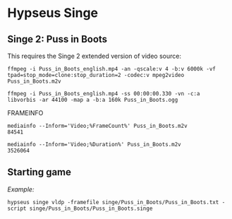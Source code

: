 # Hypseus Singe
  
## Singe 2: Puss in Boots

This requires the Singe 2 extended version of video source:

```
ffmpeg -i Puss_in_Boots_english.mp4 -an -qscale:v 4 -b:v 6000k -vf tpad=stop_mode=clone:stop_duration=2 -codec:v mpeg2video Puss_in_Boots.m2v

ffmpeg -i Puss_in_Boots_english.mp4 -ss 00:00:00.330 -vn -c:a libvorbis -ar 44100 -map a -b:a 160k Puss_in_Boots.ogg
```

FRAMEINFO

```
mediainfo --Inform='Video;%FrameCount%' Puss_in_Boots.m2v
84541

mediainfo --Inform='Video;%Duration%' Puss_in_Boots.m2v
3526064
```

## Starting game

_Example:_

`hypseus singe vldp -framefile singe/Puss_in_Boots/Puss_in_Boots.txt -script singe/Puss_in_Boots/Puss_in_Boots.singe`
